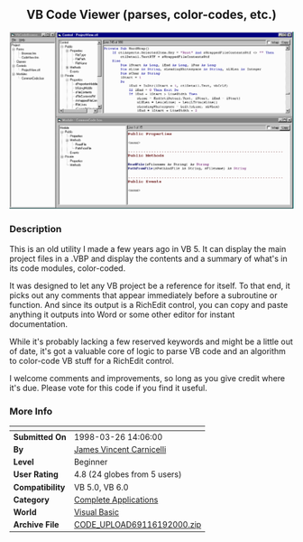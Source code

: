 ﻿<div align="center">

## VB Code Viewer \(parses, color\-codes, etc\.\)

<img src="PIC20006191719144510.gif">
</div>

### Description

This is an old utility I made a few years ago in VB 5. It can display the main project files in a .VBP and display the contents and a summary of what's in its code modules, color-coded.

<P><P>It was designed to let any VB project be a reference for itself. To that end, it picks out any comments that appear immediately before a subroutine or function. And since its output is a RichEdit control, you can copy and paste anything it outputs into Word or some other editor for instant documentation.

<P><P>While it's probably lacking a few reserved keywords and might be a little out of date, it's got a valuable core of logic to parse VB code and an algorithm to color-code VB stuff for a RichEdit control.

<P><P>I welcome comments and improvements, so long as you give credit where it's due. Please vote for this code if you find it useful.
 
### More Info
 


<span>             |<span>
---                |---
**Submitted On**   |1998-03-26 14:06:00
**By**             |[James Vincent Carnicelli](https://github.com/Planet-Source-Code/PSCIndex/blob/master/ByAuthor/james-vincent-carnicelli.md)
**Level**          |Beginner
**User Rating**    |4.8 (24 globes from 5 users)
**Compatibility**  |VB 5\.0, VB 6\.0
**Category**       |[Complete Applications](https://github.com/Planet-Source-Code/PSCIndex/blob/master/ByCategory/complete-applications__1-27.md)
**World**          |[Visual Basic](https://github.com/Planet-Source-Code/PSCIndex/blob/master/ByWorld/visual-basic.md)
**Archive File**   |[CODE\_UPLOAD69116192000\.zip](https://github.com/Planet-Source-Code/james-vincent-carnicelli-vb-code-viewer-parses-color-codes-etc__1-9055/archive/master.zip)








